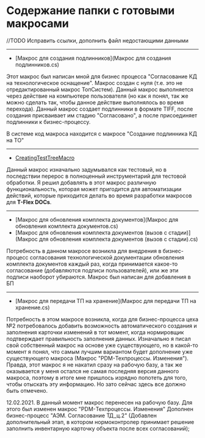# Содержание папки с готовыми макросами

//TODO Исправить ссылки, дополнить файл недостающими данными

---
- [Макрос для создания подлинников](Макрос для создания подлинников.cs)

Этот макрос был написан мной для бизнес процесса "Согласование КД на технологическое оснащение".
Макрос создан с нуля (т.е. это не отредактированный макрос ТопСистем).
Данный макрос выполняется через действие на компьютере пользователя (но как я понял, так же можно сделать так, чтобы данное действие выполнялось во время перехода).
Данный макрос создает подлинники в формате TIFF, после создания присваивает им стадию "Согласовано", а после присоединяет подлинники к бизнес-процессу.

В системе код макроса находится с макросе "Создание подлинника КД на ТО"

---
- [CreatingTestTreeMacro](CreatingTestTreeMacro.cs)

Данный макрос изначально задумывался как тестовый, но в последствии перерос в полноценный инструментарий для тестовой обработки.
Я решил добавлять в этот макрос различную функциональность, которая может пригодится для автоматизации действий, которые приходится делать во время разработки макросов для **T-Flex DOCs**.

---
- [Макрос для обновления комплекта документов](Макрос для обновления комплекта документов.cs)
- [Макрос для обновления комплекта документов (вызов с стадии)](Макрос для обновления комплекта документов (вызов с стадии).cs)

Потребность в данном макросе возникла для внедрения в бизнес-процесс согласования технологической документации обновления комплекта документов каждый раз, когда принимается какое-то согласование (добавляются подписи пользователей), или же эти подписи наоборот убираются.
Макрос был написан для добавления в БП

---
- [Макрос для передачи ТП на хранение](Макрос для передачи ТП на хранение.cs)

Потребность в этом макросе возникла, когда для бизнес-процесса цеха №2 потребовалось добавить возможность автоматического создания и заполнения карточки изменений в тот момент, когда нормировщик подтверждает правильность заполнения данных.
Изначально я писал свой собственный макрос на основе уже существующего, но в какой-то момент я понял, что самым лучшим вариантом будет дополнение уже существующего макроса (Макрос "PDM-Техпроцессы. Изменения").
Правда, этот макрос я не накатил сразу на рабочую базу, а так же оказывается у меня остался не самая последняя версия данного макроса, поэтому в итоге мне пришлось изрядно попотеть для того, чтобы отыскать эту информацию.
Но зато сейчас здесь все должно быть отмечено.

12.02.2021.
В данный момент макрос перенесен на рабочую базу.
Для этого был изменен макрос "PDM-Техпроцессы. Изменения"
Дополнен бизнес-процесс "АЭМ. Согласование ТД_ц.2" (Добавлен дополнительный этап, в котором нормоконтролер принимает решение заполнить инвентарную карточку объекта после всех согласований);
